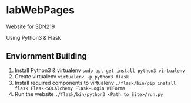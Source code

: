 # labWebPages
Website for SDN219

Using Python3 & Flask

## Enviornment Building

1. Install Python3 & virtualenv `sudo apt-get install python3 virtualenv`
2. Create virtualenv `virtualenv -p python3 flask`
3. Install required components to virtualenv `./flask/bin/pip install flask Flask-SQLAlchemy Flask-Login WTForms`
4. Run the website `./flask/bin/python3 <Path_to_Site>/run.py`
